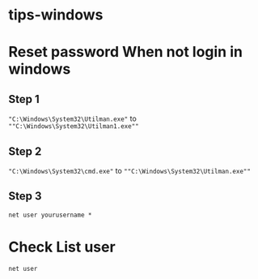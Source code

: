 # tips-windows

# Reset password When not login in windows 
## Step 1
``
"C:\Windows\System32\Utilman.exe"
`` to `` ""C:\Windows\System32\Utilman1.exe"" ``
## Step 2
``
"C:\Windows\System32\cmd.exe"
`` to `` ""C:\Windows\System32\Utilman.exe"" ``

## Step 3
```
net user yourusername *
```

# Check List user
```
net user
```
